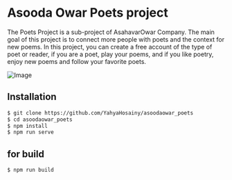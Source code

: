 # Asooda Owar Poets project
The Poets Project is a sub-project of AsahavarOwar Company.
The main goal of this project is to connect more people with poets and the context for new poems.
In this project, you can create a free account of the type of poet or reader, if you are a poet, play your poems, and if you like poetry, enjoy new poems and follow your favorite poets.

![Image](https://asoodaowar.com/img/AsoodaOwar.48522ffc.png)

## Installation
```bash
$ git clone https://github.com/YahyaHosainy/asoodaowar_poets
$ cd asoodaowar_poets
$ npm install
$ npm run serve
```
## for build
```bash
$ npm run build
```


